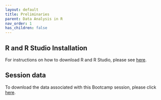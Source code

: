 ```yaml
---
layout: default
title: Preliminaries
parent: Data Analysis in R
nav_order: 1
has_children: false
---
```



## R and R Studio Installation

For instructions on how to download R and R Studio, please see [here](https://jayholster.shinyapps.io/RLevel0Assessment/#section-welcome).

## Session data

To download the data associated with this Bootcamp session, please click [here](https://github.com/CU-Boulder-CRDDS/data_bootcamp/raw/adds-R/R_MATERIALS/data/R_session_data.zip).

